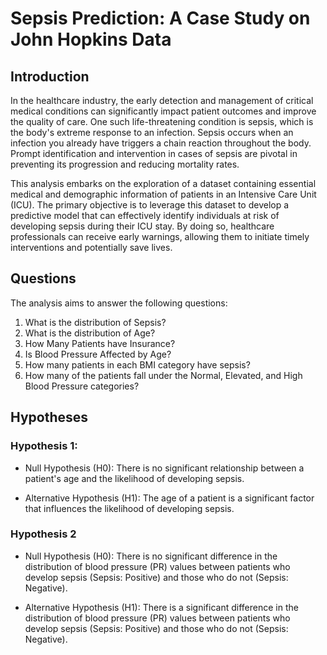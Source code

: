 # Sepsis Prediction: A Case Study on John Hopkins Data

## Introduction

In the healthcare industry, the early detection and management of critical medical conditions can significantly impact patient outcomes and improve the quality of care. One such life-threatening condition is sepsis, which is the body's extreme response to an infection. Sepsis occurs when an infection you already have triggers a chain reaction throughout the body. Prompt identification and intervention in cases of sepsis are pivotal in preventing its progression and reducing mortality rates.

This analysis embarks on the exploration of a dataset containing essential medical and demographic information of patients in an Intensive Care Unit (ICU). The primary objective is to leverage this dataset to develop a predictive model that can effectively identify individuals at risk of developing sepsis during their ICU stay. By doing so, healthcare professionals can receive early warnings, allowing them to initiate timely interventions and potentially save lives.

## Questions

The analysis aims to answer the following questions:

1. What is the distribution of Sepsis?
2. What is the distribution of Age?
3. How Many Patients have Insurance?
4. Is Blood Pressure Affected by Age?
5. How many patients in each BMI category have sepsis?
6. How many of the patients fall under the Normal, Elevated, and High Blood Pressure categories?

## Hypotheses

### Hypothesis 1:

- Null Hypothesis (H0): There is no significant relationship between a patient's age and the likelihood of developing sepsis.

- Alternative Hypothesis (H1): The age of a patient is a significant factor that influences the likelihood of developing sepsis.

### Hypothesis 2

- Null Hypothesis (H0): There is no significant difference in the distribution of blood pressure (PR) values between patients who develop sepsis (Sepsis: Positive) and those who do not (Sepsis: Negative).

- Alternative Hypothesis (H1): There is a significant difference in the distribution of blood pressure (PR) values between patients who develop sepsis (Sepsis: Positive) and those who do not (Sepsis: Negative).
